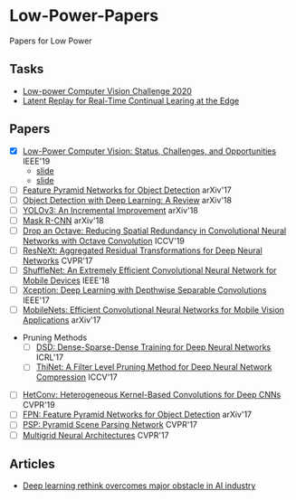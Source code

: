 # Low-Power-Papers
Papers for Low Power

## Tasks

- [Low-power Computer Vision Challenge 2020](https://lpcv.ai/2020CVPR/ovic-track)
- [Latent Replay for Real-Time Continual Learing at the Edge](https://medium.com/continual-ai/latent-replay-for-real-time-continual-learing-at-the-edge-9a083c899856)

## Papers

- [x] [Low-Power Computer Vision: Status, Challenges, and Opportunities](https://ieeexplore.ieee.org/document/8693826) IEEE'19
    - [slide](https://docs.google.com/presentation/d/1DJSQJMr9i2xJ1jXZRKKK2w0_ANherkh_hJWK07a8X8M/edit?usp=sharing)
    - [slide](https://docs.google.com/presentation/d/1tPedZi8CNNnqssjehMIikDxaVOjGvBkB9kvET_U2YjU/edit?usp=sharing)
- [ ] [Feature Pyramid Networks for Object Detection](https://arxiv.org/pdf/1612.03144.pdf) arXiv'17
- [ ] [Object Detection with Deep Learning: A Review](https://arxiv.org/pdf/1807.05511.pdf) arXiv'18
- [ ] [YOLOv3: An Incremental Improvement](https://arxiv.org/abs/1804.02767) arXiv'18
- [ ] [Mask R-CNN](https://arxiv.org/abs/1703.06870) arXiv'18
- [ ] [Drop an Octave: Reducing Spatial Redundancy in Convolutional Neural Networks with Octave Convolution](http://openaccess.thecvf.com/content_ICCV_2019/papers/Chen_Drop_an_Octave_Reducing_Spatial_Redundancy_in_Convolutional_Neural_Networks_ICCV_2019_paper.pdf) ICCV'19
- [ ] [ResNeXt: Aggregated Residual Transformations for Deep Neural Networks](https://arxiv.org/abs/1611.05431) CVPR'17
- [ ] [ShuffleNet: An Extremely Efficient Convolutional Neural Network for Mobile Devices](https://arxiv.org/abs/1707.01083) IEEE'18
- [ ] [Xception: Deep Learning with Depthwise Separable Convolutions](https://arxiv.org/abs/1610.02357) IEEE'17
- [ ] [MobileNets: Efficient Convolutional Neural Networks for Mobile Vision Applications](https://arxiv.org/abs/1704.04861) arXiv'17
- Pruning Methods
    - [ ] [DSD: Dense-Sparse-Dense Training for Deep Neural Networks](https://arxiv.org/abs/1607.04381) ICRL'17
    - [ ] [ThiNet: A Filter Level Pruning Method for Deep Neural Network Compression](https://arxiv.org/abs/1707.06342) ICCV'17
- [ ] [HetConv: Heterogeneous Kernel-Based Convolutions for Deep CNNs](https://arxiv.org/abs/1903.04120) CVPR'19
- [ ] [FPN: Feature Pyramid Networks for Object Detection](https://arxiv.org/abs/1612.03144) arXiv'17
- [ ] [PSP: Pyramid Scene Parsing Network](https://arxiv.org/abs/1612.01105) CVPR'17
- [ ] [Multigrid Neural Architectures](https://arxiv.org/abs/1611.07661) CVPR'17

## Articles

- [Deep learning rethink overcomes major obstacle in AI industry](https://techxplore-com.cdn.ampproject.org/c/s/techxplore.com/news/2020-03-deep-rethink-major-obstacle-ai.amp)

